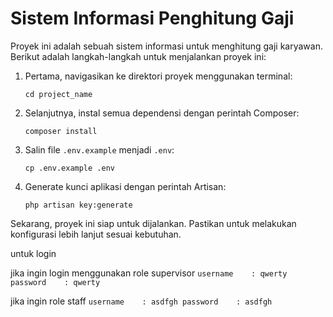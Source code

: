 # Sistem Informasi Penghitung Gaji

Proyek ini adalah sebuah sistem informasi untuk menghitung gaji karyawan. Berikut adalah langkah-langkah untuk menjalankan proyek ini:

1. Pertama, navigasikan ke direktori proyek menggunakan terminal:
   
    ```
    cd project_name
    ```

2. Selanjutnya, instal semua dependensi dengan perintah Composer:
   
    ```
    composer install
    ```

3. Salin file `.env.example` menjadi `.env`:
   
    ```
    cp .env.example .env
    ```

4. Generate kunci aplikasi dengan perintah Artisan:
   
    ```
    php artisan key:generate
    ```

Sekarang, proyek ini siap untuk dijalankan. Pastikan untuk melakukan konfigurasi lebih lanjut sesuai kebutuhan.

untuk login

jika ingin login menggunakan role supervisor
    ```
username    : qwerty
password    : qwerty
    ```

jika ingin role staff
    ```
username    : asdfgh
password    : asdfgh
    ```
